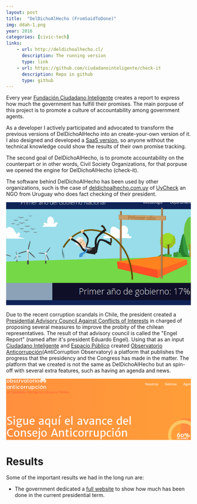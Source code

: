 ```yaml
---
layout: post
title:  "DelDichoAlHecho (FromSaidToDone)"
img: ddah-1.png
year: 2016
categories: [civic-tech]
links: 
    - url: http://deldichoalhecho.cl/
      description: The running version
      type: link
    - url: https://github.com/ciudadanointeligente/check-it
      description: Repo in github
      type: github
---
```

Every year [Fundación Ciudadano Inteligente](http://ciudadanointeligente.org) creates a report to express how much the government has fulfill their promises. The main porpuse of this project is to promote a culture of accountability among government agents.

As a developer I actively participated and advocated to transform the previous versions of DelDichoAlHecho into an create-your-own version of it. I also designed and developed a [SaaS version](http://sas.deldichoalhecho.cl), so anyone without the technical knowledge could show the results of their own promise tracking.

The second goal of DelDichoAlHecho, is to promote accountability on the counterpart or in other words, Civil Society Organizations, for that porpuse we opened the engine for DelDichoAlHecho (check-it).

The software behind DelDichoAlHecho has been used by other organizations, such is the case of [deldichoalhecho.com.uy](http://1anogobiernonacional.deldichoalhecho.com.uy/) of [UyCheck](http://uycheck.com/noticias/) an NGO from Uruguay who does fact checking of their president.

![](/images/ddah-2.png)

Due to the recent corruption scandals in Chile, the president created a [Presidential Advisory Council Against Conflicts of Interests](http://consejoanticorrupcion.cl/) in charged of proposing several measures to improve the probity of the chilean representatives. The result of that advisory council is called the "Engel Report" (named after it's president Eduardo Engel). Using that as an input [Ciudadano Inteligente](http://ciudadanointeligente.org) and [Espacio Público](http://espaciopublico.cl) created [Observatorio Anticorrupción](http://observatorioanticorrupcion.cl/)(AntiCorruption Observatory) a platform that publishes the progress that the presidency and the Congress has made in the matter. The platform that we created is not the same as DelDichoAlHecho but an spin-off with several extra features, such as having an agenda and news.

![](/images/ddah-3.png)

Results
=======
Some of the important results we had in the long run are:

* The government dedicated a [full website](http://www.cumplimiento.gob.cl/) to show how much has been done in the current presidential term.